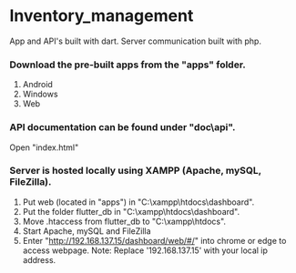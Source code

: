 # Inventory_management
 App and API's built with dart.
 Server communication built with php.

### Download the pre-built apps from the "apps" folder.
  1. Android
  2. Windows
  3. Web
 
### API documentation can be found under "doc\api".
Open "index.html"

### Server is hosted locally using XAMPP (Apache, mySQL, FileZilla). 
1. Put web (located in "apps\") in "C:\xampp\htdocs\dashboard\".
2. Put the folder flutter_db in "C:\xampp\htdocs\dashboard\".
3. Move .htaccess from flutter_db to  "C:\xampp\htdocs\".
4. Start Apache, mySQL and FileZilla
5. Enter "http://192.168.137.15/dashboard/web/#/" into chrome or edge to access webpage.
Note: Replace '192.168.137.15' with your local ip address. 
